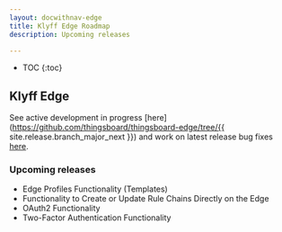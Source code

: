 ```yaml
---
layout: docwithnav-edge
title: Klyff Edge Roadmap
description: Upcoming releases

---
```


* TOC
{:toc}

## Klyff Edge

See active development in progress [here](https://github.com/thingsboard/thingsboard-edge/tree/{{ site.release.branch_major_next }}) and work on latest release bug fixes [here](https://github.com/thingsboard/thingsboard-edge/tree/master).

### Upcoming releases
* Edge Profiles Functionality (Templates)
* Functionality to Create or Update Rule Chains Directly on the Edge
* OAuth2 Functionality
* Two-Factor Authentication Functionality
